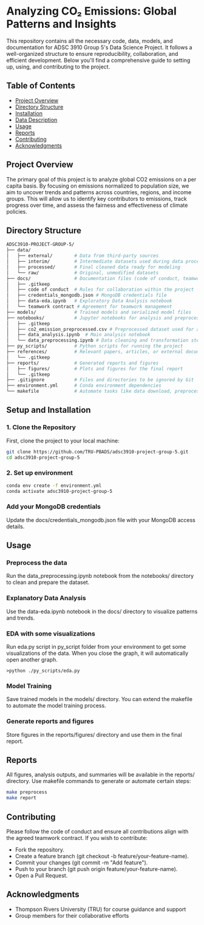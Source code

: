 # Analyzing CO₂ Emissions: Global Patterns and Insights
  

This repository contains all the necessary code, data, models, and documentation for ADSC 3910 Group 5's Data Science Project. It follows a well-organized structure to ensure reproducibility, collaboration, and efficient development. Below you'll find a comprehensive guide to setting up, using, and contributing to the project.
## Table of Contents

- [Project Overview](#project-overview)
- [Directory Structure](#directory-structure)
- [Installation](#installation)
- [Data Description](#data-description)
- [Usage](#usage)
- [Reports](#reports)
- [Contributing](#contributing)
- [Acknowledgments](#acknowledgments)

## Project Overview
The primary goal of this project is to analyze global CO2 emissions on a per capita basis. By focusing on emissions normalized to population size, we aim to uncover trends and patterns across countries, regions, and income groups. This will allow us to identify key contributors to emissions, track progress over time, and assess the fairness and effectiveness of climate policies.

## Directory Structure

```bash
ADSC3910-PROJECT-GROUP-5/
├── data/
│   ├── external/        # Data from third-party sources
│   ├── interim/         # Intermediate datasets used during data processing
│   ├── processed/       # Final cleaned data ready for modeling
│   └── raw/             # Original, unmodified datasets
├── docs/                # Documentation files (code of conduct, teamwork contract, etc.)
│   ├── .gitkeep         
│   ├── code of conduct  # Rules for collaboration within the project
│   ├── credentials_mongodb.json # MongoDB credentials file
│   ├── data-eda.ipynb   # Exploratory Data Analysis notebook
│   └── teamwork contract # Agreement for teamwork management
├── models/              # Trained models and serialized model files
├── notebooks/           # Jupyter notebooks for analysis and preprocessing
│   ├── .gitkeep         
│   ├── co2_emission_preprocessed.csv # Preprocessed dataset used for analysis
│   ├── data_analysis.ipynb  # Main analysis notebook
│   └── data_preprocessing.ipynb # Data cleaning and transformation steps
├── py_scripts/          # Python scripts for running the project
├── references/          # Relevant papers, articles, or external documentation
│   └── .gitkeep         
├── reports/             # Generated reports and figures
│   ├── figures/         # Plots and figures for the final report
│   └── .gitkeep         
├── .gitignore           # Files and directories to be ignored by Git
├── environment.yml      # Conda environment dependencies
└── makefile             # Automate tasks like data download, preprocessing, etc.
```

## Setup and Installation
### 1. Clone the Repository  
First, clone the project to your local machine:  

```bash
git clone https://github.com/TRU-PBADS/adsc3910-project-group-5.git
cd adsc3910-project-group-5
```

### 2. Set up environment

```bash
conda env create -f environment.yml
conda activate adsc3910-project-group-5
```

### Add your MongoDB credentials

Update the docs/credentials_mongodb.json file with your MongoDB access details.

## Usage

### Preprocess the data
Run the data_preprocessing.ipynb notebook from the notebooks/ directory to clean and prepare the dataset.

### Explanatory Data Analysis
Use the data-eda.ipynb notebook in the docs/ directory to visualize patterns and trends.

### EDA with some visualizations
Run eda.py script in py_script folder from your environment to get some visualizations of the data.
When you close the graph, it will automatically open another graph.

`>python ./py_scripts/eda.py`

### Model Training
Save trained models in the models/ directory. You can extend the makefile to automate the model training process.

### Generate reports and figures
Store figures in the reports/figures/ directory and use them in the final report.

## Reports
All figures, analysis outputs, and summaries will be available in the reports/ directory.
Use makefile commands to generate or automate certain steps:

```bash
make preprocess
make report
```

## Contributing
Please follow the code of conduct and ensure all contributions align with the agreed teamwork contract. If you wish to contribute:

-  Fork the repository.
-  Create a feature branch (git checkout -b feature/your-feature-name).
-  Commit your changes (git commit -m "Add feature").
-  Push to your branch (git push origin feature/your-feature-name).
-  Open a Pull Request.

## Acknowledgments

-  Thompson Rivers University (TRU) for course guidance and support
-  Group members for their collaborative efforts
